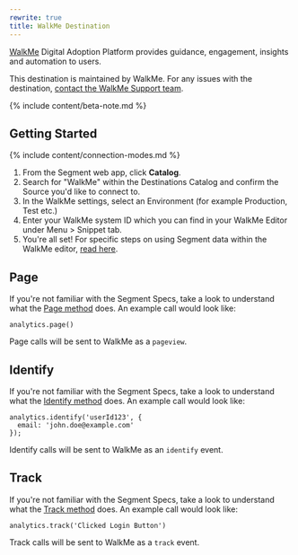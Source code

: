 ```yaml
---
rewrite: true
title: WalkMe Destination
---
```

[WalkMe](https://www.walkme.com/?utm_source=segmentio&utm_medium=docs&utm_campaign=partners) Digital Adoption Platform provides guidance, engagement, insights and automation to users.

This destination is maintained by WalkMe. For any issues with the destination, [contact the WalkMe Support team](mailto:support@walkme.com).

{% include content/beta-note.md %}


## Getting Started

{% include content/connection-modes.md %}

1. From the Segment web app, click **Catalog**.
2. Search for "WalkMe" within the Destinations Catalog and confirm the Source you'd like to connect to.
3. In the WalkMe settings, select an Environment (for example Production, Test etc.)
4. Enter your WalkMe system ID which you can find in your WalkMe Editor under Menu > Snippet tab.
5. You're all set! For specific steps on using Segment data within the WalkMe editor, [read here](https://support.walkme.com/?p=15147&post_type=ht_kb&preview=1&_ppp=ab530c4600).

## Page

If you're not familiar with the Segment Specs, take a look to understand what the [Page method](https://segment.com/docs/connections/spec/page/) does. An example call would look like:

```
analytics.page()
```

Page calls will be sent to WalkMe as a `pageview`.


## Identify

If you're not familiar with the Segment Specs, take a look to understand what the [Identify method](https://segment.com/docs/connections/spec/identify/) does. An example call would look like:

```
analytics.identify('userId123', {
  email: 'john.doe@example.com'
});
```

Identify calls will be sent to WalkMe as an `identify` event.


## Track

If you're not familiar with the Segment Specs, take a look to understand what the [Track method](https://segment.com/docs/connections/spec/track/) does. An example call would look like:

```
analytics.track('Clicked Login Button')
```

Track calls will be sent to WalkMe as a `track` event.
